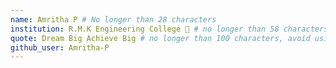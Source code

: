 ```yaml
---
name: Amritha P # No longer than 28 characters
institution: R.M.K Engineering College 🚩 # no longer than 58 characters
quote: Dream Big Achieve Big # no longer than 100 characters, avoid using quotes(") to guarantee the format remains the same.
github_user: Amritha-P
---
```

